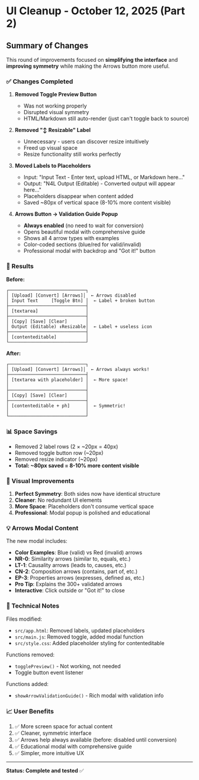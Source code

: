 # UI Cleanup - October 12, 2025 (Part 2)

## Summary of Changes

This round of improvements focused on **simplifying the interface** and **improving symmetry** while making the Arrows button more useful.

### ✅ Changes Completed

1. **Removed Toggle Preview Button**

   - Was not working properly
   - Disrupted visual symmetry
   - HTML/Markdown still auto-render (just can't toggle back to source)

2. **Removed "↕️ Resizable" Label**

   - Unnecessary - users can discover resize intuitively
   - Freed up visual space
   - Resize functionality still works perfectly

3. **Moved Labels to Placeholders**

   - Input: "Input Text - Enter text, upload HTML, or Markdown here..."
   - Output: "N4L Output (Editable) - Converted output will appear here..."
   - Placeholders disappear when content added
   - Saved ~80px of vertical space (8-10% more content visible)

4. **Arrows Button → Validation Guide Popup**
   - **Always enabled** (no need to wait for conversion)
   - Opens beautiful modal with comprehensive guide
   - Shows all 4 arrow types with examples
   - Color-coded sections (blue/red for valid/invalid)
   - Professional modal with backdrop and "Got it!" button

### 🎯 Results

**Before:**

```
┌─────────────────────────────┐
│ [Upload] [Convert] [Arrows]│  ← Arrows disabled
│ Input Text     [Toggle Btn] │  ← Label + broken button
├─────────────────────────────┤
│ [textarea]                  │
├─────────────────────────────┤
│ [Copy] [Save] [Clear]       │
│ Output (Editable) ↕️Resizable│  ← Label + useless icon
├─────────────────────────────┤
│ [contenteditable]           │
└─────────────────────────────┘
```

**After:**

```
┌─────────────────────────────┐
│ [Upload] [Convert] [Arrows]│  ← Arrows always works!
├─────────────────────────────┤
│ [textarea with placeholder] │  ← More space!
│                             │
├─────────────────────────────┤
│ [Copy] [Save] [Clear]       │
├─────────────────────────────┤
│ [contenteditable + ph]      │  ← Symmetric!
│                             │
└─────────────────────────────┘
```

### 📊 Space Savings

- Removed 2 label rows (2 × ~20px = 40px)
- Removed toggle button row (~20px)
- Removed resize indicator (~20px)
- **Total: ~80px saved = 8-10% more content visible**

### 🎨 Visual Improvements

1. **Perfect Symmetry**: Both sides now have identical structure
2. **Cleaner**: No redundant UI elements
3. **More Space**: Placeholders don't consume vertical space
4. **Professional**: Modal popup is polished and educational

### 💡 Arrows Modal Content

The new modal includes:

- **Color Examples**: Blue (valid) vs Red (invalid) arrows
- **NR-0**: Similarity arrows (similar to, equals, etc.)
- **LT-1**: Causality arrows (leads to, causes, etc.)
- **CN-2**: Composition arrows (contains, part of, etc.)
- **EP-3**: Properties arrows (expresses, defined as, etc.)
- **Pro Tip**: Explains the 300+ validated arrows
- **Interactive**: Click outside or "Got it!" to close

### 🔧 Technical Notes

Files modified:

- `src/app.html`: Removed labels, updated placeholders
- `src/main.js`: Removed toggle, added modal function
- `src/style.css`: Added placeholder styling for contenteditable

Functions removed:

- `togglePreview()` - Not working, not needed
- Toggle button event listener

Functions added:

- `showArrowValidationGuide()` - Rich modal with validation info

### 📈 User Benefits

1. ✅ More screen space for actual content
2. ✅ Cleaner, symmetric interface
3. ✅ Arrows help always available (before: disabled until conversion)
4. ✅ Educational modal with comprehensive guide
5. ✅ Simpler, more intuitive UX

---

**Status: Complete and tested** ✅
